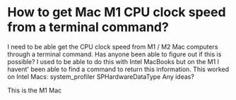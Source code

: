 
# How to get Mac M1 CPU clock speed from a terminal command?

I need to be able get the CPU clock speed from M1 / M2 Mac computers through a terminal command. Has anyone been able to figure out if this is possible?  I used to be able to do this with Intel MacBooks but on the M1 I havent' been able to find a command to return this information.
This worked on Intel Macs:
system_profiler SPHardwareDataType
Any ideas?

This is the M1 Mac

        